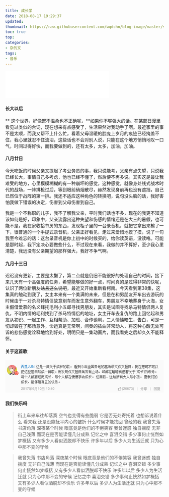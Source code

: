 ```yaml
---
title: 成长学
date: 2018-08-17 19:29:37
updated: 
thumbnail: https://raw.githubusercontent.com/wqdchn/blog-image/master/song-of-grow-up/time-to-grow-up.png
toc: true
top: 
categories: 
- 杂的文
tags:
- 音乐
---
```


<iframe frameborder="no" border="0" marginwidth="0" marginheight="0" width=330 height=86 src="//music.163.com/outchain/player?type=2&id=483380284&auto=0&height=66"></iframe>

#### 长大以后

** 这个世界，好像既不温柔也不正确呢，**如果你不够强大的话。在某部日漫里看见过类似的台词，现在想来有点感受了，生活果然对我动手了啊。最近家里的事不是太顺，而我又帮不上什么忙，看着父母温暖的脸庞上岁月的痕迹已经掩盖不住，我心里就忍不住流泪，这些话也不会对别人说，只能在这个地方悄悄地叹一口气，时间过得好快，而我要做到的，还有太多，太多，加油，加油。

#### 八月廿日

今天吃饭的时候父亲又提起了考公务员的事，我只说能考，父亲有点失望，只说我已经长大，事情自己多考虑，他也已经不懂了，然后便不再多说。其实这是最让我难受的地方，心里模模糊糊的有一种崩坏的感觉，这种感觉，就像身处线式战术时代的战场，一阵排枪过后，等到眼前硝烟散尽，赫然发现身前再也没有遮挡，自己已然位于战阵的第一排。我还不适应这种角色的转换吧，说句没头脑的话，我好害怕我做下错误的决定，伤害到父母伤害到自己。

我是一个不称职的儿子，我不了解我父亲，平时我们话也不多，现在的我更不知道该如何是好，印象中，父亲流露出这种失望和伤感的情绪还是在大三的暑假，也可能不是，我在家收拾书房的东西，发现柜子里的一台录音机，就把它拿出来檫了一下，很普通的一个手提式录音机，父亲正好看见，走过来爱惜地摸了摸，说了一句我至今难忘的话：这台录音机是你上初中的时候买的，给你读英语，没读咯。可能是那时起，我下定决心要做些什么，不过现在来看，我做的并不算好，至少我心里清楚，我远没有父亲期望的那样强大，我好不争气啊。

#### 九月十三日

迟迟没有更新，主要是太懒了，第二点就是仍旧不能很好的处理自己的时间，接下来几天有一个高强度的任务，希望能够做的好一点，时间真的是过得非常的快呢，认识了两位新朋友~~姑且这么说吧~~，最近又开始重新看柯南。今天看到第38集，这集真的触动到我了，女主本来有一个美满的未来，但是在和男朋友开车出去游玩的时候由于一对杀马特情侣故意别车而发生意外翻车，男朋友不幸地葬身于火海，女主假借爱慕的名义拜托毛利小五郎寻找男朋友，其实是试图寻找杀马特情侣两人复仇，不明内情的毛利找到了杀马特情侣的地址，女主开车去复仇的路上回忆起和男友从初识、一起工作、互相帮助、加班、合作谈判，二人情愫暗生，告白，可是一切却毁在了那场意外，命运真是无常啊，间奏的插曲非常动人，将这种心酸无处可诉的悲伤感觉诠释地恰到好处，明明只是一集动画片，而我看完之后却久久不能释怀。

#### 关于这首歌

![成长学](https://raw.githubusercontent.com/wqdchn/blog-image/master/song-of-grow-up/song-of-grow-up.png)

#### 我们快乐吗

> 街上车来车往却落寞
> 空气也变得有些脆弱
> 它是否无处寄托着 也想诉说着什么
> 看来我 还是没能抚平内心的皱折
> 什么时候才能找回 曾经的我
> 我曾失落 书店角落 深夜某个时候
> 眼底竟是他们的不倦笑容
> 我曾迷惑 独自揣度 无非自己浅薄
> 而现在是否能读懂几分成熟
> 记忆之中 喜泪交错
> 多少事何止恍然如梦概括
> 又有多少人看似洒脱却不快乐
> 许多年以后 多少人为生活迁就
> 只为心中那不变的守候

> 我曾失落 书店角落 深夜某个时候
> 眼底竟是他们的不倦笑容
> 我曾迷惑 独自揣度 无非自己浅薄
> 而现在是否能读懂几分成熟
> 记忆之中 喜泪交错
> 多少事何止恍然如梦概括
> 又有多少人看似洒脱却不快乐
> 许多年以后 多少人为生活迁就
> 只为心中那不变的守候
> 记忆之中 喜泪交错
> 多少事何止恍然如梦概括
> 又有多少人看似洒脱却不快乐
> 许多年以后 多少人为生活迁就
> 只为心中那不变的守候